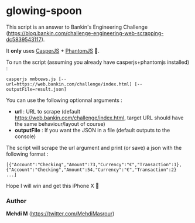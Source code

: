 # glowing-spoon

This script is an answer to Bankin's Engineering Challenge (https://blog.bankin.com/challenge-engineering-web-scrapping-dc5839543117).

It **only** uses [CasperJS](https://github.com/casperjs/casperjs) + [PhantomJS](https://github.com/ariya/phantomjs/) :ghost:.

To run the script (assuming you already have casperjs+phantomjs installed) :

`casperjs mmbcews.js [--url=https://web.bankin.com/challenge/index.html] [--outputFile=result.json]`

You can use the following optionnal arguments :

- **url** : URL to scrape (default https://web.bankin.com/challenge/index.html, target URL should have the same behaviour/layout of course)
- **outputFile** : If you want the JSON in a file (default outputs to the console)


The script will scrape the url argument and print (or save) a json with the following format :
```
[{"Account":"Checking","Amount":73,"Currency":"€","Transaction":1},
{"Account":"Checking","Amount":54,"Currency":"€","Transaction":2}
...]
```



Hope I will win and get this iPhone X :iphone:

### Author 
**Mehdi M** (https://twitter.com/MehdiMasrour)

